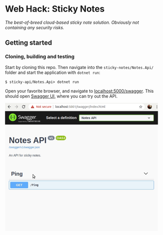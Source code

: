 Web Hack: Sticky Notes
======================
_The best-of-breed cloud-based sticky note solution. Obviously not containing any security risks._

Getting started
---------------

### Cloning, building and testing
Start by cloning this repo. Then navigate into the `sticky-notes/Notes.Api/` folder and start the application with `dotnet run`:
```shell
$ sticky-api/Notes.Api> dotnet run
```

Open your favorite browser, and navigate to [localhost:5000/swagger](http://localhost:5000/swagger). This should open [Swagger UI](https://swagger.io/tools/swagger-ui/), where you can try out the API.

![Animation showing how to use Swagger UI](Images/notes-api-swagger.gif)

